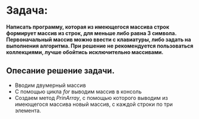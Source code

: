 # Задача:

**Написать программу, которая из имеющегося массива строк формирует массив из строк, для меньше либо равна 3 символа. 
Первоначальный массив можно ввести с клавиатуры, либо задать на выполнения алгоритма. При решение не рекомендуется пользоваться 
коллекциями, лучше обойтись исключительно массивами.**

## Опесание решение задачи.

* Вводим двумерный массив
* С помощью цикла *for* выводим массив в консоль
* Создаем метод *PrinArray*, с помощью которого выводим из имеющегося массива новый массив, с каждой строки по три элемента.